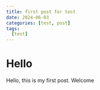 ```yaml
---
title: first post for test
date: 2024-06-03
categories: [test, post]
tags:
  [test]
---
```


# Hello
Hello, this is my first post.
Welcome
